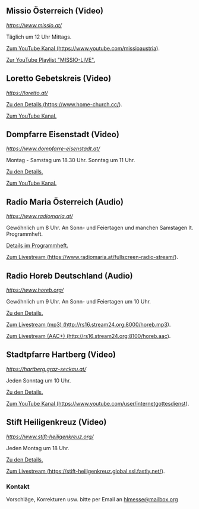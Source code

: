 ## Missio Österreich (Video)

_<a
   href="https://www.missio.at/"
   target="_blank">
   https://www.missio.at/
</a>_

Täglich um 12 Uhr Mittags.

<a
  href="https://www.youtube.com/missioaustria"
  target="_blank">
Zum YouTube Kanal
(https://www.youtube.com/missioaustria).
</a>

<a
  href="https://www.youtube.com/watch?v=r3AmUbkiT_4&list=PLyxG0kGi5oTKmzkSxjutPeXh723cHK7XX"
  target="_blank">
Zur YouTube Playlist "MISSIO-LIVE".
</a>


## Loretto Gebetskreis (Video)

_<a
   href="https://loretto.at/"
   target="_blank">
   https://loretto.at/
</a>_

<a
  href="https://www.home-church.cc/"
  target="_blank">
Zu den Details (https://www.home-church.cc/).
</a>

<a
  href="https://www.youtube.com/channel/UCkMngUkMuoOUuLvbUYw6XVg"
  target="_blank">
Zum YouTube Kanal.
</a>


## Dompfarre Eisenstadt (Video)

_<a
   href="https://www.dompfarre-eisenstadt.at/"
   target="_blank">
   https://www.dompfarre-eisenstadt.at/
</a>_

Montag - Samstag um 18.30 Uhr. Sonntag um 11 Uhr.

<a
  href="https://www.dompfarre-eisenstadt.at/index.php/gottesdienste-termine/ankuendigungen/199-livestream-platzhalter"
  target="_blank">
Zu den Details.
</a>

<a
  href="https://www.youtube.com/channel/UCBVimlLyujE6wlrbXYqlQtA"
  target="_blank">
Zum YouTube Kanal.
</a>


## Radio Maria Österreich (Audio)

_<a
   href="https://www.radiomaria.at/"
   target="_blank">
   https://www.radiomaria.at/
</a>_

Gewöhnlich um 8 Uhr. An Sonn- und Feiertagen und manchen Samstagen lt. Programmheft.

<a
  href="https://www.radiomaria.at/unser-programm/programmheft/"
  target="_blank">
Details im Programmheft.
</a>

<a
  href="https://www.radiomaria.at/fullscreen-radio-stream/"
  target="_blank">
Zum Livestream
(https://www.radiomaria.at/fullscreen-radio-stream/).
</a>


## Radio Horeb Deutschland (Audio)

_<a
   href="https://www.horeb.org/"
   target="_blank">
   https://www.horeb.org/
</a>_

Gewöhnlich um 9 Uhr. An Sonn- und Feiertagen um 10 Uhr.

<a
  href="https://www.horeb.org/programm/lebenshilfe/liturgie/"
  target="_blank">
Zu den Details.
</a>

<a
  href="http://rs16.stream24.org:8000/horeb.mp3"
  target="_blank">
Zum Livestream (mp3)
(http://rs16.stream24.org:8000/horeb.mp3).
</a>

<a
  href="http://rs16.stream24.org:8100/horeb.aac"
  target="_blank">
Zum Livestream (AAC+)
(http://rs16.stream24.org:8100/horeb.aac).
</a>


## Stadtpfarre Hartberg (Video)

_<a
   href="https://hartberg.graz-seckau.at/"
   target="_blank">
   https://hartberg.graz-seckau.at/
</a>_

Jeden Sonntag um 10 Uhr.

<a
  href="https://hartberg.graz-seckau.at/internetgottesdienst"
  target="_blank">
Zu den Details.
</a>

<a
  href="https://www.youtube.com/user/internetgottesdienst"
  target="_blank">
Zum YouTube Kanal
(https://www.youtube.com/user/internetgottesdienst).
</a>


## Stift Heiligenkreuz (Video)

_<a
   href="https://www.stift-heiligenkreuz.org/"
   target="_blank">
   https://www.stift-heiligenkreuz.org/
</a>_

Jeden Montag um 18 Uhr.

<a
  href="https://www.stift-heiligenkreuz.org/livestream/"
  target="_blank">
Zu den Details.
</a>

<a
  href="https://stift-heiligenkreuz.global.ssl.fastly.net/"
  target="_blank">
Zum Livestream
(https://stift-heiligenkreuz.global.ssl.fastly.net/).
</a>



### Kontakt

Vorschläge, Korrekturen usw. bitte per Email an [hlmesse@mailbox.org](mailto:hlmesse@mailbox.org)

